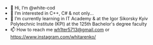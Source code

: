 - 👋 Hi, I’m @white-cod
- 👀 I’m interested in C++, C# & not only...
- 🌱 I’m currently learning in IT Academy & at the Igor Sikorsky Kyiv Polytechnic Institute (KPI) at the 125th Bachelor's degree faculty
- 📫 How to reach me wh1ter5713@gmail.com or https://www.instagram.com/whitarenko/
